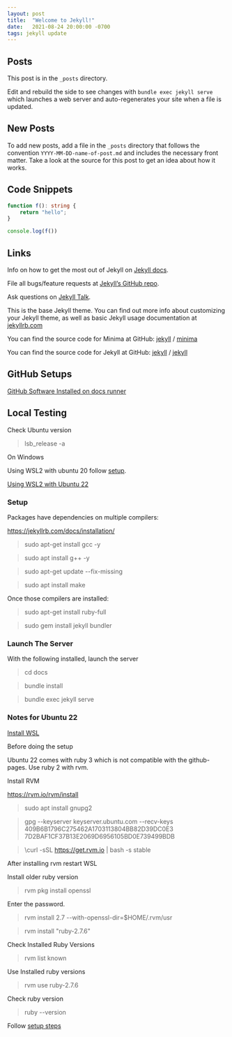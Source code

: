 ```yaml
---
layout: post
title:  "Welcome to Jekyll!"
date:   2021-08-24 20:00:00 -0700
tags: jekyll update
---
```


## Posts

This post is in the `_posts` directory.

Edit and rebuild the side to see changes with `bundle exec jekyll serve` which launches a web server and auto-regenerates your site when a file is updated.

## New Posts

To add new posts, add a file in the `_posts` directory that follows the convention `YYYY-MM-DD-name-of-post.md` and includes the necessary front matter. Take a look at the source for this post to get an idea about how it works.

## Code Snippets

```typescript
function f(): string {
    return "hello";
}

console.log(f())
```

## Links

Info on how to get the most out of Jekyll on [Jekyll docs][jekyll-docs].

File all bugs/feature requests at [Jekyll’s GitHub repo][jekyll-gh].

Ask questions on [Jekyll Talk][jekyll-talk].

This is the base Jekyll theme. You can find out more info about customizing your Jekyll theme, as well as basic Jekyll usage documentation at [jekyllrb.com](https://jekyllrb.com/)

You can find the source code for Minima at GitHub:
[jekyll][jekyll-organization] /
[minima](https://github.com/jekyll/minima)

You can find the source code for Jekyll at GitHub:
[jekyll][jekyll-organization] /
[jekyll](https://github.com/jekyll/jekyll)

[jekyll-docs]: https://jekyllrb.com/docs/home
[jekyll-gh]: https://github.com/jekyll/jekyll
[jekyll-talk]: https://talk.jekyllrb.com/
[jekyll-organization]: https://github.com/jekyll

## GitHub Setups

[GitHub Software Installed on docs runner](https://github.com/actions/runner-images/blob/ubuntu20/20220905.1/images/linux/Ubuntu2004-Readme.md)

## Local Testing

Check Ubuntu version

> lsb_release -a

On Windows

Using WSL2 with ubuntu 20 follow [setup](#setup).

[Using WSL2 with Ubuntu 22](#notes-for-ubuntu-22)

### Setup

Packages have dependencies on multiple compilers:

https://jekyllrb.com/docs/installation/

> sudo apt-get install gcc -y

> sudo apt install g++ -y

> sudo apt-get update --fix-missing

> sudo apt install make

Once those compilers are installed:

> sudo apt-get install ruby-full

> sudo gem install jekyll bundler

### Launch The Server

With the following installed, launch the server

> cd docs

> bundle install

> bundle exec jekyll serve

### Notes for Ubuntu 22

[Install WSL](https://learn.microsoft.com/en-us/windows/wsl/install)

Before doing the setup

Ubuntu 22 comes with ruby 3 which is not compatible with the github-pages. Use ruby 2 with rvm.

Install RVM

https://rvm.io/rvm/install

> sudo apt install gnupg2

> gpg --keyserver keyserver.ubuntu.com --recv-keys 409B6B1796C275462A1703113804BB82D39DC0E3 7D2BAF1CF37B13E2069D6956105BD0E739499BDB

> \curl -sSL https://get.rvm.io | bash -s stable

After installing rvm restart WSL

Install older ruby version

> rvm pkg install openssl

Enter the password.

> rvm install 2.7 --with-openssl-dir=$HOME/.rvm/usr

> rvm install "ruby-2.7.6"

Check Installed Ruby Versions

> rvm list known

Use Installed ruby versions

> rvm use ruby-2.7.6

Check ruby version

> ruby --version

Follow [setup steps](#setup)
